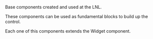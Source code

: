 Base components created and used at the LNL.

These components can be used as fundamental blocks to build up the control.

Each one of this components extends the Widget component.